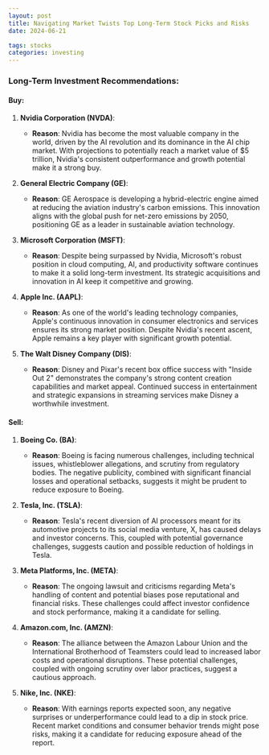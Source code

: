 ```yaml
---
layout: post
title: Navigating Market Twists Top Long-Term Stock Picks and Risks
date: 2024-06-21

tags: stocks
categories: investing
---
```

### Long-Term Investment Recommendations:

#### Buy:
1. **Nvidia Corporation (NVDA)**:
   - **Reason**: Nvidia has become the most valuable company in the world, driven by the AI revolution and its dominance in the AI chip market. With projections to potentially reach a market value of $5 trillion, Nvidia's consistent outperformance and growth potential make it a strong buy.

2. **General Electric Company (GE)**:
   - **Reason**: GE Aerospace is developing a hybrid-electric engine aimed at reducing the aviation industry's carbon emissions. This innovation aligns with the global push for net-zero emissions by 2050, positioning GE as a leader in sustainable aviation technology.

3. **Microsoft Corporation (MSFT)**:
   - **Reason**: Despite being surpassed by Nvidia, Microsoft's robust position in cloud computing, AI, and productivity software continues to make it a solid long-term investment. Its strategic acquisitions and innovation in AI keep it competitive and growing.

4. **Apple Inc. (AAPL)**:
   - **Reason**: As one of the world's leading technology companies, Apple's continuous innovation in consumer electronics and services ensures its strong market position. Despite Nvidia's recent ascent, Apple remains a key player with significant growth potential.

5. **The Walt Disney Company (DIS)**:
   - **Reason**: Disney and Pixar's recent box office success with "Inside Out 2" demonstrates the company's strong content creation capabilities and market appeal. Continued success in entertainment and strategic expansions in streaming services make Disney a worthwhile investment.

#### Sell:
1. **Boeing Co. (BA)**:
   - **Reason**: Boeing is facing numerous challenges, including technical issues, whistleblower allegations, and scrutiny from regulatory bodies. The negative publicity, combined with significant financial losses and operational setbacks, suggests it might be prudent to reduce exposure to Boeing.

2. **Tesla, Inc. (TSLA)**:
   - **Reason**: Tesla's recent diversion of AI processors meant for its automotive projects to its social media venture, X, has caused delays and investor concerns. This, coupled with potential governance challenges, suggests caution and possible reduction of holdings in Tesla.

3. **Meta Platforms, Inc. (META)**:
   - **Reason**: The ongoing lawsuit and criticisms regarding Meta's handling of content and potential biases pose reputational and financial risks. These challenges could affect investor confidence and stock performance, making it a candidate for selling.

4. **Amazon.com, Inc. (AMZN)**:
   - **Reason**: The alliance between the Amazon Labour Union and the International Brotherhood of Teamsters could lead to increased labor costs and operational disruptions. These potential challenges, coupled with ongoing scrutiny over labor practices, suggest a cautious approach.

5. **Nike, Inc. (NKE)**:
   - **Reason**: With earnings reports expected soon, any negative surprises or underperformance could lead to a dip in stock price. Recent market conditions and consumer behavior trends might pose risks, making it a candidate for reducing exposure ahead of the report.
